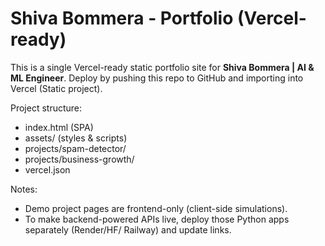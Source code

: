 # Shiva Bommera - Portfolio (Vercel-ready)

This is a single Vercel-ready static portfolio site for **Shiva Bommera | AI & ML Engineer**.
Deploy by pushing this repo to GitHub and importing into Vercel (Static project).

Project structure:
- index.html  (SPA)
- assets/     (styles & scripts)
- projects/spam-detector/
- projects/business-growth/
- vercel.json

Notes:
- Demo project pages are frontend-only (client-side simulations).
- To make backend-powered APIs live, deploy those Python apps separately (Render/HF/ Railway) and update links.
